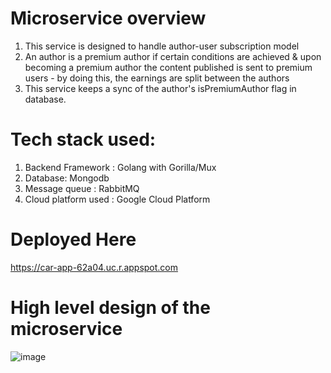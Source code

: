 # Microservice overview
1. This service is designed to handle author-user subscription model
2. An author is a premium author if certain conditions are achieved & upon becoming a premium author the content published is sent to premium users - by doing this, the earnings are split between the authors
3. This service keeps a sync of the author's isPremiumAuthor flag in database.

# Tech stack used:
1. Backend Framework : Golang with Gorilla/Mux
2. Database: Mongodb
3. Message queue :  RabbitMQ
4. Cloud platform used : Google Cloud Platform

# Deployed Here
https://car-app-62a04.uc.r.appspot.com

# High level design of the microservice

![image](https://github.com/Radhika877/pratilipi-author-handler-service/assets/56670369/dfa9e771-5c24-46e1-b41d-1a1225076960)
